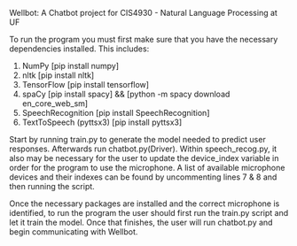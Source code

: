 Wellbot: A Chatbot project for CIS4930 - Natural Language Processing at UF

To run the program you must first make sure that you have the necessary dependencies installed. This includes:
  1. NumPy                    [pip install numpy]
  2. nltk                     [pip install nltk]
  3. TensorFlow               [pip install tensorflow]
  4. spaCy                    [pip install spacy]   &&    [python -m spacy download en_core_web_sm]
  5. SpeechRecognition        [pip install SpeechRecognition]
  6. TextToSpeech (pyttsx3)   [pip install pyttsx3]
  
  
  
Start by running train.py to generate the model needed to predict user responses. Afterwards run chatbot.py(Driver). Within speech_recog.py, it also may be necessary for the user to update the device_index variable in order for the program to use the microphone.
A list of available microphone devices and their indexes can be found by uncommenting lines 7 & 8 and then running the script.

Once the necessary packages are installed and the correct microphone is identified, to run the program the user should first run the train.py script and let it train the model. Once that finishes, the user will run chatbot.py and begin communicating with Wellbot.
